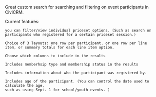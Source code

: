 Great custom search for searching and filtering on event participants in CiviCRM.

Current features:

    you can filter/view individual priceset options. (Such as search on participants who registered for a certain priceset session.)
    
    Choice of 3 layouts: one row per participant, or one row per line item, or summary totals for each line item option.
    
    Choose which columns to include in the results
    
    Includes memberhsip type and membership status in the results
    
    Includes information about who the participant was registered by.
    
    Includes age of the participant. (You can control the date used to calculate the age, 
    such as using Sept. 1 for school/youth events. )

